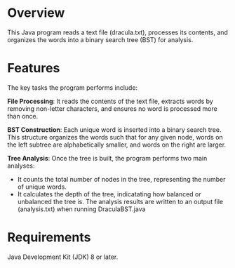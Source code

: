 # Overview
This Java program reads a text file (dracula.txt), processes its contents, and organizes the words into a binary search tree (BST) for analysis. 

# Features
The key tasks the program performs include:

**File Processing**: It reads the contents of the text file, extracts words by removing non-letter characters, and ensures no word is processed more than once.

**BST Construction**: Each unique word is inserted into a binary search tree. This structure organizes the words such that for any given node, words on the left subtree are alphabetically smaller, and words on the right are larger.

**Tree Analysis**: Once the tree is built, the program performs two main analyses:
- It counts the total number of nodes in the tree, representing the number of unique words.
- It calculates the depth of the tree, indicatating how balanced or unbalanced the tree is.
The analysis results are written to an output file (analysis.txt) when running DraculaBST.java

# Requirements
Java Development Kit (JDK) 8 or later.
